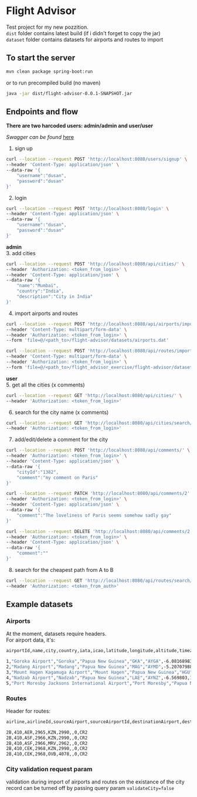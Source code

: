 # Flight Advisor

Test project for my new pozzition.<br />
`dist` folder contains latest build (if i didn't forget to copy the jar)<br />
`dataset` folder contains datasets for airports and routes to import

## To start the server

```bash
mvn clean package spring-boot:run
```
or to run precompiled build (no maven)

```bash
java -jar dist/flight-advisor-0.0.1-SNAPSHOT.jar
```
## Endpoints and flow
**There are two harcoded users: __admin/admin__ and __user/user__**

*Swagger can be found* [here](http://localhost:8080/swagger-ui/)

1. sign up<br />
```bash
curl --location --request POST 'http://localhost:8080/users/signup' \
--header 'Content-Type: application/json' \
--data-raw '{
    "username":"dusan",
    "password":"dusan"
}'
```
2. login<br />
```bash
curl --location --request POST 'http://localhost:8080/login' \
--header 'Content-Type: application/json' \
--data-raw '{
    "username":"dusan",
    "password":"dusan"
}'
```
__admin__<br />
3. add cities<br />
```bash
curl --location --request POST 'http://localhost:8080/api/cities/' \
--header 'Authorization: <token_from_login>' \
--header 'Content-Type: application/json' \
--data-raw '{
    "name":"Mumbai",
    "country":"India",
    "description":"City in India"
}'
```
4. import airports and routes<br />
```bash
curl --location --request POST 'http://localhost:8080/api/airports/import' \
--header 'Content-Type: multipart/form-data' \
--header 'Authorization: <token_from_login>' \
--form 'file=@/<path_to>/flight-advisor/datasets/airports.dat'
```
```bash
curl --location --request POST 'http://localhost:8080/api/routes/import' \
--header 'Content-Type: multipart/form-data' \
--header 'Authorization: <token_from_login>' \
--form 'file=@/<path_to>/flight_advisor_exercise/flight-advisor/datasets/routes.dat'
```
__user__<br />
5. get all the cities (x comments)<br />
```bash
curl --location --request GET 'http://localhost:8080/api/cities/' \
--header 'Authorization: <token_from_login>'
```
6. search for the city name (x comments)<br />
```bash
curl --location --request GET 'http://localhost:8080/api/cities/search/San?limit=2' \
--header 'Authorization: <token_from_login>'
```
7. add/edit/delete a comment for the city<br />
```bash
curl --location --request POST 'http://localhost:8080/api/comments/' \
--header 'Authorization: <token_from_login>' \
--header 'Content-Type: application/json' \
--data-raw '{
    "cityId":"1382",
    "comment":"my comment on Paris"
}'
```
```bash
curl --location --request PATCH 'http://localhost:8080/api/comments/2' \
--header 'Authorization: <token_from_login>' \
--header 'Content-Type: application/json' \
--data-raw '{
    "comment":"The loveliness of Paris seems somehow sadly gay"
}'
```
```bash
curl --location --request DELETE 'http://localhost:8080/api/comments/2' \
--header 'Authorization: <token_from_login>' \
--header 'Content-Type: application/json' \
--data-raw '{
    "comment":""
}'
```
8. search for the cheapest path from A to B <br />
```bash
curl --location --request GET 'http://localhost:8080/api/routes/search/Belgrade/Punta Arenas' \
--header 'Authorization: <token_from_auth>'
```
## Example datasets 

### Airports
At the moment, datasets require headers.<br /> For airport data, it's:<br />

```bash
airportId,name,city,country,iata,icao,latitude,longitude,altitude,timezone,dst,tz,type,source
```

```bash
1,"Goroka Airport","Goroka","Papua New Guinea","GKA","AYGA",-6.081689834590001,145.391998291,5282,10,"U","Pacific/Port_Moresby","airport","OurAirports"
2,"Madang Airport","Madang","Papua New Guinea","MAG","AYMD",-5.20707988739,145.789001465,20,10,"U","Pacific/Port_Moresby","airport","OurAirports"
3,"Mount Hagen Kagamuga Airport","Mount Hagen","Papua New Guinea","HGU","AYMH",-5.826789855957031,144.29600524902344,5388,10,"U","Pacific/Port_Moresby","airport","OurAirports"
4,"Nadzab Airport","Nadzab","Papua New Guinea","LAE","AYNZ",-6.569803,146.725977,239,10,"U","Pacific/Port_Moresby","airport","OurAirports"
5,"Port Moresby Jacksons International Airport","Port Moresby","Papua New Guinea","POM","AYPY",-9.443380355834961,147.22000122070312,146,10,"U","Pacific/Port_Moresby","airport","OurAirports"
```
### Routes
Header for routes:<br />

```bash
airline,airlineId,sourceAirport,sourceAirportId,destinationAirport,destinationAirportId,codeshare,stops,equipment
```

```bash
2B,410,AER,2965,KZN,2990,,0,CR2
2B,410,ASF,2966,KZN,2990,,0,CR2
2B,410,ASF,2966,MRV,2962,,0,CR2
2B,410,CEK,2968,KZN,2990,,0,CR2
2B,410,CEK,2968,OVB,4078,,0,CR2
```
### City validation request param
validation during import of airports and routes on the existance of the city record can be turned off by passing query param `validateCity=false`
